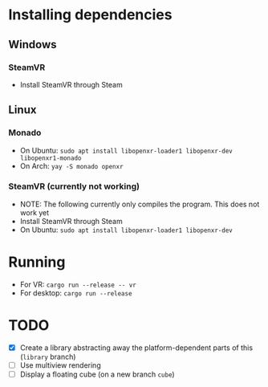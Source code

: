 # Installing dependencies
## Windows
### SteamVR
* Install SteamVR through Steam

## Linux
### Monado
* On Ubuntu: `sudo apt install libopenxr-loader1 libopenxr-dev libopenxr1-monado`
* On Arch: `yay -S monado openxr`

### SteamVR (currently not working)
* NOTE: The following currently only compiles the program. This does not work yet
* Install SteamVR through Steam
* On Ubuntu: `sudo apt install libopenxr-loader1 libopenxr-dev`

# Running
* For VR: `cargo run --release -- vr` 
* For desktop: `cargo run --release` 

# TODO
- [x] Create a library abstracting away the platform-dependent parts of this (`library` branch)
- [ ] Use multiview rendering
- [ ] Display a floating cube (on a new branch `cube`)
